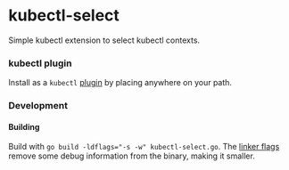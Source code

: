 # kubectl-select
Simple kubectl extension to select kubectl contexts.

### kubectl plugin

Install as a `kubectl`
[plugin](https://kubernetes.io/docs/tasks/extend-kubectl/kubectl-plugins/) by
placing anywhere on your path.

### Development

#### Building

Build with `go build -ldflags="-s -w" kubectl-select.go`. The
[linker flags](https://pkg.go.dev/cmd/link) remove some debug information from
the binary, making it smaller.
